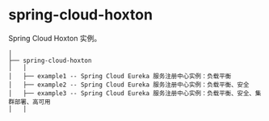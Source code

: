 # spring-cloud-hoxton

Spring Cloud Hoxton 实例。

```
│
├── spring-cloud-hoxton
│   │  
│   ├── example1 -- Spring Cloud Eureka 服务注册中心实例：负载平衡
│   ├── example2 -- Spring Cloud Eureka 服务注册中心实例：负载平衡、安全
│   ├── example3 -- Spring Cloud Eureka 服务注册中心实例：负载平衡、安全、集群部署、高可用
│   │ 
```

